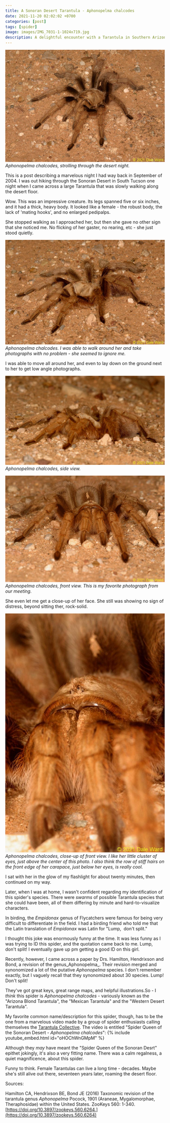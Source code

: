 ```yaml
---
title: A Sonoran Desert Tarantula - Aphonopelma chalcodes
date: 2021-11-20 02:02:02 +0700
categories: [post]
tags: [spider]
image: images/IMG_7031-1-1024x719.jpg
description: A delightful encounter with a Tarantula in Southern Arizona
---
```


![picture](images/IMG_7031-1-1024x719.jpg)
*_Aphonopelma chalcodes_, strolling through the desert night.*

This is a post describing a marvelous night I had way back in September of 2004. I was out hiking through the Sonoran Desert in South Tucson one night when I came across a large Tarantula that was slowly walking along the desert floor.


Wow. This was an impressive creature. Its legs spanned five or six inches, and it had a thick, heavy body. It looked like a female - the robust body, the lack of 'mating hooks', and no enlarged pedipalps.

She stopped walking as I approached her, but then she gave no other sign that she noticed me. No flicking of her gaster, no rearing, etc - she just stood quietly.

![picture](images/IMG_7045-1-1024x671.jpg)
*_Aphonopelma chalcodes_. I was able to walk around her and take photographs with no problem - she seemed to ignore me.*

I was able to move all around her, and even to lay down on the ground next to her to get low angle photographs.

![picture](images/IMG_7048-1-1024x570.jpg)
*_Aphonopelma chalcodes_, side view.*

![picture](images/IMG_7041-1024x683.jpg)
*_Aphonopelma chalcodes_, front view. This is my favorite photograph from our meeting.*

She even let me get a close-up of her face. She still was showing no sign of distress, beyond sitting ther, rock-solid.

![picture](images/IMG_7034-1-684x1024.jpg)
*_Aphonopelma chalcodes_, close-up of front view. I like her little cluster of eyes, just above the center of this photo. I also think the row of stiff hairs on the front edge of her carapace, just below her eyes, is really cool.*

I sat with her in the glow of my flashlight for about twenty minutes, then continued on my way.

Later, when I was at home, I wasn't confident regarding my identification of this spider's species. There were _swarms_ of possible Tarantula species that she could have been, all of them differing by minute and hard-to-visualize characters.

In birding, the _Empidonax_ genus of Flycatchers were famous for being very difficult to differentiate in the field. I had a birding friend who told me that the Latin translation of _Empidonax_ was Latin for "Lump,  don't split."

I thought this joke was enormously funny at the time. It was less funny as I was trying to ID this spider, and the quotation came back to me. Lump, don't split! I eventually gave up pm getting a good ID on this girl.

Recently, however, I came across a paper by Drs. Hamilton, Hendrixson and Bond, a revision of the genus_Aphonopelma_. Their revision merged and synonomized a lot of the putative _Aphonopelma_ species. I don't remember exactly, but I vaguely recall that they synonomized about 30 species. Lump! Don't split!

They've got great keys, great range maps, and helpful illustrations.So - I _think_ this spider is _Aphonopelma chalcodes_ - variously known as the "Arizona Blond Tarantula", the "Mexican Tarantula" and the "Western Desert Tarantula".

My favorite common name/description for this spider, though, has to be the one from a marvelous video made by a group of spider enthusiasts calling themselves the [Tarantula Collective](https://www.youtube.com/@tarantulacollective). The video is entitled "Spider Queen of the Sonoran Desert - _Aphonopelma chalcodes_": 
{% include youtube_embed.html id="oHOChWnGMpM" %} 

Although they _may_ have meant the "Spider Queen of the Sonoran Desrt" epithet jokingly, it's also a very fitting name. There was a calm regalness, a quiet magnificence, about this spider.

Funny to think. Female Tarantulas can live a long time - decades. Maybe she's still alive out there, seventeen years later, roaming the desert floor.

Sources:

Hamilton CA, Hendrixson BE, Bond JE (2016) Taxonomic revision of the tarantula genus _Aphonopelma_ Pocock, 1901 (Araneae, Mygalomorphae, Theraphosidae) within the United States. ZooKeys 560: 1-340. [https://doi.org/10.3897/zookeys.560.6264.](https://doi.org/10.3897/zookeys.560.6264)
